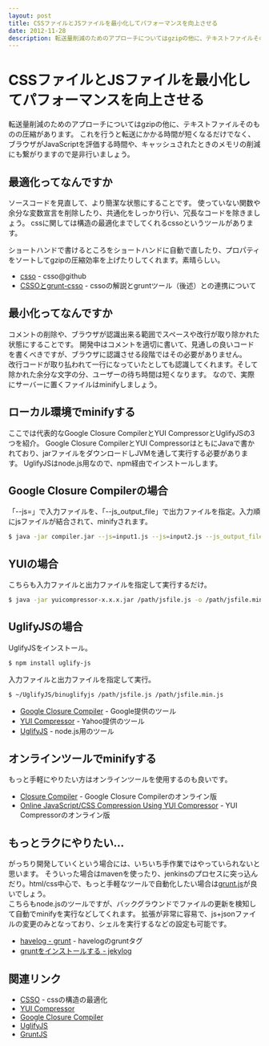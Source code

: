 ```yaml
---
layout: post
title: CSSファイルとJSファイルを最小化してパフォーマンスを向上させる
date: 2012-11-28
description: 転送量削減のためのアプローチについてはgzipの他に、テキストファイルそのものの圧縮があります。
---
```


# CSSファイルとJSファイルを最小化してパフォーマンスを向上させる

転送量削減のためのアプローチについてはgzipの他に、テキストファイルそのものの圧縮があります。
これを行うと転送にかかる時間が短くなるだけでなく、ブラウザがJavaScriptを評価する時間や、キャッシュされたときのメモリの削減にも繋がりますので是非行いましょう。

## 最適化ってなんですか

ソースコードを見直して、より簡潔な状態にすることです。
使っていない関数や余分な変数宣言を削除したり、共通化をしっかり行い、冗長なコードを除きましょう。
cssに関しては構造の最適化までしてくれるcssoというツールがあります。

ショートハンドで書けるところをショートハンドに自動で直したり、プロパティをソートしてgzipの圧縮効率を上げたりしてくれます。素晴らしい。

- [csso](https://github.com/css/csso) - csso@github
- [CSSOとgrunt-csso](http://t32k.me/mol/log/csso-and-grunt-csso/) - cssoの解説とgruntツール（後述）との連携について

## 最小化ってなんですか

コメントの削除や、ブラウザが認識出来る範囲でスペースや改行が取り除かれた状態にすることです。
開発中はコメントを適切に書いて、見通しの良いコードを書くべきですが、ブラウザに認識させる段階ではその必要がありません。  
改行コードが取り払われて一行になっていたとしても認識してくれます。そして除かれた余分な文字の分、ユーザーの待ち時間は短くなります。
なので、実際にサーバーに置くファイルはminifyしましょう。

## ローカル環境でminifyする

ここでは代表的なGoogle Closure CompilerとYUI CompressorとUglifyJSの3つを紹介。
Google Closure CompilerとYUI CompressorはともにJavaで書かれており、jarファイルをダウンロードしJVMを通して実行する必要があります。
UglifyJSはnode.js用なので、npm経由でインストールします。

## Google Closure Compilerの場合

「--js=」で入力ファイルを、「--js_output_file」で出力ファイルを指定。入力順にjsファイルが結合されて、minifyされます。  

```bash
$ java -jar compiler.jar --js=input1.js --js=input2.js --js_output_file=out.js
```

## YUIの場合

こちらも入力ファイルと出力ファイルを指定して実行するだけ。

```bash
$ java -jar yuicompressor-x.x.x.jar /path/jsfile.js -o /path/jsfile.min.js
```

## UglifyJSの場合

UglifyJSをインストール。

```bash
$ npm install uglify-js
```

入力ファイルと出力ファイルを指定して実行。

```bash
$ ~/UglifyJS/binuglifyjs /path/jsfile.js /path/jsfile.min.js
```

- [Google Closure Compiler](https://developers.google.com/closure/compiler/?hl=ja) - Google提供のツール
- [YUI Compressor](http://developer.yahoo.com/yui/compressor/) - Yahoo提供のツール
- [UglifyJS](https://github.com/mishoo/UglifyJS) - node.js用のツール

## オンラインツールでminifyする

もっと手軽にやりたい方はオンラインツールを使用するのも良いです。

- [Closure Compiler](http://closure-compiler.appspot.com/) - Google Closure Compilerのオンライン版
- [Online JavaScript/CSS Compression Using YUI Compressor](http://refresh-sf.com/yui/) - YUI Compressorのオンライン版

## もっとラクにやりたい…

がっちり開発していくという場合には、いちいち手作業ではやっていられないと思います。
そういった場合はmavenを使ったり、jenkinsのプロセスに突っ込んだり。html/css中心で、もっと手軽なツールで自動化したい場合は[grunt.js](http://gruntjs.com/)が良いでしょう。  
こちらもnode.jsのツールですが、バックグラウンドでファイルの更新を検知して自動でminifyを実行などしてくれます。
拡張が非常に容易で、js+jsonファイルの変更のみとなっており、シェルを実行するなどの設定も可能です。

- [havelog - grunt](http://havelog.ayumusato.com/tag/Grunt/) - havelogのgruntタグ
- [gruntをインストールする - jekylog](http://fingaholic.github.com/posts/2012-05-01-grunt.html)

## 関連リンク

- [CSSO](https://github.com/css/csso) - cssの構造の最適化
- [YUI Compressor](http://developer.yahoo.com/yui/compressor/)
- [Google Closure Compiler](http://code.google.com/p/closure-compiler/)
- [UglifyJS](http://github.com/mishoo/UglifyJS)
- [GruntJS](http://github.com/gruntjs)
